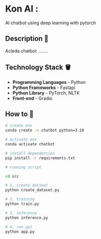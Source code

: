 # Kon AI : 

AI chatbot using deep learning with pytorch

## Description 🌱
Acleda chatbot ........

## Technology Stack 🪣
- **Programming Languages** - Python
- **Python Frameworks** - Fastapi
- **Python Library** - PyTorch, NLTK
- **Front-end** - Gradio


## How to  🚀

```bash
# create env 
conda create -n chatbot python=3.10

# activate env
conda activate chatbot

# install dependencies
pip install -r requirements.txt

# running script 

cd src 

# 1. create dataset
python create_dataset.py

# 2. training 
python train.py

# 3. inference 
python inference.py

# 4. run gui
python app.py

```
